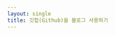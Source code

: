 ```yaml
---
layout: single
title: 깃헙(Github)을 블로그 사용하기
---
```


[깃헙 블로그 10분안에 완성하기]: https://www.youtube.com/watch?v=ACzFIAOsfpM
[깃헙(Github) 블로그 만들기 - 시즌1]: https://www.youtube.com/playlist?list=PLIMb_GuNnFwfQBZQwD-vCZENL5YLDZekr
[깃헙(Github) 블로그 만들기 - 시즌2]: https://www.youtube.com/watch?v=p1cdQPw-JME&list=PLIMb_GuNnFwfMm3alTSOmDK4AnpdG7USY&pp=iAQB
[마크다운 문법 설명]: https://www.heropy.dev/p/B74sNE
